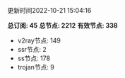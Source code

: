 更新时间2022-10-21 15:04:16

**总订阅: 45**
**总节点: 2212**
**有效节点: 338**
- v2ray节点: 149
- ssr节点: 2
- ss节点: 178
- trojan节点: 9
